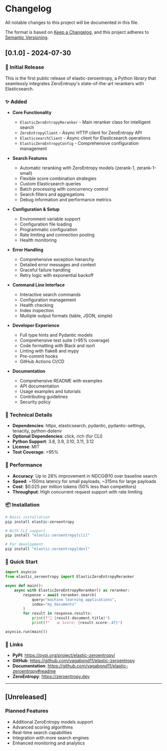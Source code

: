 # Changelog

All notable changes to this project will be documented in this file.

The format is based on [Keep a Changelog](https://keepachangelog.com/en/1.0.0/),
and this project adheres to [Semantic Versioning](https://semver.org/spec/v2.0.0.html).

## [0.1.0] - 2024-07-30

### 🎉 Initial Release

This is the first public release of elastic-zeroentropy, a Python library that seamlessly integrates ZeroEntropy's state-of-the-art rerankers with Elasticsearch.

### ✨ Added

- **Core Functionality**
  - `ElasticZeroEntropyReranker` - Main reranker class for intelligent search
  - `ZeroEntropyClient` - Async HTTP client for ZeroEntropy API
  - `ElasticsearchClient` - Async client for Elasticsearch operations
  - `ElasticZeroEntropyConfig` - Comprehensive configuration management

- **Search Features**
  - Automatic reranking with ZeroEntropy models (zerank-1, zerank-1-small)
  - Flexible score combination strategies
  - Custom Elasticsearch queries
  - Batch processing with concurrency control
  - Search filters and aggregations
  - Debug information and performance metrics

- **Configuration & Setup**
  - Environment variable support
  - Configuration file loading
  - Programmatic configuration
  - Rate limiting and connection pooling
  - Health monitoring

- **Error Handling**
  - Comprehensive exception hierarchy
  - Detailed error messages and context
  - Graceful failure handling
  - Retry logic with exponential backoff

- **Command Line Interface**
  - Interactive search commands
  - Configuration management
  - Health checking
  - Index inspection
  - Multiple output formats (table, JSON, simple)

- **Developer Experience**
  - Full type hints and Pydantic models
  - Comprehensive test suite (>95% coverage)
  - Code formatting with Black and isort
  - Linting with flake8 and mypy
  - Pre-commit hooks
  - GitHub Actions CI/CD

- **Documentation**
  - Comprehensive README with examples
  - API documentation
  - Usage examples and tutorials
  - Contributing guidelines
  - Security policy

### 🔧 Technical Details

- **Dependencies**: httpx, elasticsearch, pydantic, pydantic-settings, tenacity, python-dotenv
- **Optional Dependencies**: click, rich (for CLI)
- **Python Support**: 3.8, 3.9, 3.10, 3.11, 3.12
- **License**: MIT
- **Test Coverage**: >95%

### 🚀 Performance

- **Accuracy**: Up to 28% improvement in NDCG@10 over baseline search
- **Speed**: ~150ms latency for small payloads, ~315ms for large payloads
- **Cost**: $0.025 per million tokens (50% less than competitors)
- **Throughput**: High concurrent request support with rate limiting

### 📦 Installation

```bash
# Basic installation
pip install elastic-zeroentropy

# With CLI support
pip install "elastic-zeroentropy[cli]"

# For development
pip install "elastic-zeroentropy[dev]"
```

### 🎯 Quick Start

```python
import asyncio
from elastic_zeroentropy import ElasticZeroEntropyReranker

async def main():
    async with ElasticZeroEntropyReranker() as reranker:
        response = await reranker.search(
            query="machine learning applications",
            index="my_documents"
        )
        for result in response.results:
            print(f"📄 {result.document.title}")
            print(f"   📊 Score: {result.score:.4f}")

asyncio.run(main())
```

### 🔗 Links

- **PyPI**: https://pypi.org/project/elastic-zeroentropy/
- **GitHub**: https://github.com/vagabond11/elastic-zeroentropy
- **Documentation**: https://github.com/vagabond11/elastic-zeroentropy#readme
- **ZeroEntropy**: https://zeroentropy.dev

---

## [Unreleased]

### Planned Features
- Additional ZeroEntropy models support
- Advanced scoring algorithms
- Real-time search capabilities
- Integration with more search engines
- Enhanced monitoring and analytics 